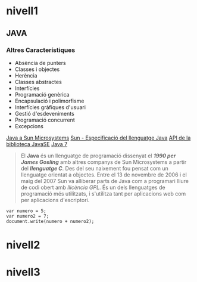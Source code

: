 # nivell1

## JAVA

### Altres Característiques
- Absència de punters
- Classes i objectes
- Herència
- Classes abstractes
- Interfícies
- Programació genèrica
- Encapsulació i polimorfisme
- Interfícies gràfiques d'usuari
- Gestió d'esdeveniments
- Programació concurrent
- Excepcions

[Java a Sun Microsystems](https://www.oracle.com/java/technologies/)
[Sun - Especificació del llenguatge Java](https://docs.oracle.com/javase/specs/)
[API de la biblioteca JavaSE](https://docs.oracle.com/javase/6/docs/api/)
[Java 7](https://www.oracle.com/java/technologies/)

> El **Java** és un llenguatge de programació dissenyat el ***1990 per James Gosling*** amb altres companys de Sun Microsystems a partir del ***llenguatge C***. Des del seu naixement fou pensat com un llenguatge orientat a objectes. Entre el 13 de novembre de 2006 i el maig del 2007 Sun va alliberar parts de Java com a programari lliure de codi obert amb _llicència GPL_. És un dels llenguatges de programació més utilitzats, i s'utilitza tant per aplicacions web com per aplicacions d'escriptori.

```
var numero = 5;
var numero2 = 7;
document.write(numero + numero2);

```


# nivell2




# nivell3
